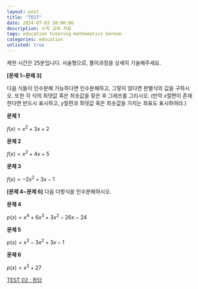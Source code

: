 ```yaml
---
layout: post
title: "TEST"
date: 2024-07-03 10:00:00
description: 수학 교육 자료
tags: education tutoring mathematics korean
categories: education
unlisted: true
---
```



제한 시간은 25분입니다.
서술형으로, 풀이과정을 상세히 기술해주세요.

**[문제 1~문제 3]**

다음 식들이 인수분해 가능하다면 인수분해하고, 그렇지 않다면 판별식의 값을 구하시오. 
또한 각 식의 최댓값 혹은 최솟값을 찾은 후 그래프를 그리시오.
(만약 $x$절편이 존재한다면 반드시 표시하고, $y$절편과 최댓값 혹은 최솟값을 가지는 좌표도 표시하여라.)

**문제 1**

$f(x)=x^2+3x+2$

**문제 2**

$f(x)=x^2+4x+5$

**문제 3**

$f(x)=-2x^2+3x-1$

**[문제 4~문제 6]** 다음 다항식을 인수분해하시오.

**문제 4**

$p(x)=x^4+6x^3+3x^2-26x-24$

**문제 5**

$p(x)=x^3-3x^2+3x-1$

**문제 6**

$p(x) = x^3+27$

[TEST 02 : 정답](TEST%2002%20%EB%8B%A4%ED%95%AD%EC%8B%9D%20161f0f24f931803794d1dba6318480b2/TEST%2002%20%EC%A0%95%EB%8B%B5%20161f0f24f9318166a8d5dd2cc9dd21ba.md)
